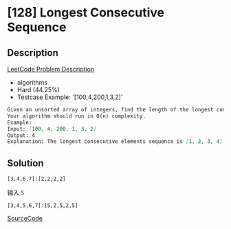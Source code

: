 # [128] Longest Consecutive Sequence

## Description

[LeetCode Problem Description](https://leetcode.com/problems/longest-consecutive-sequence/description/)

* algorithms
* Hard (44.25%)
* Testcase Example:  '[100,4,200,1,3,2]'

```md
Given an unsorted array of integers, find the length of the longest consecutive elements sequence.
Your algorithm should run in O(n) complexity.
Example:
Input: [100, 4, 200, 1, 3, 2]
Output: 4
Explanation: The longest consecutive elements sequence is [1, 2, 3, 4]. Therefore its length is 4.
```

## Solution

`[3,4,6,7]:[2,2,2,2]`

输入 `5`

`[3,4,5,6,7]:[5,2,5,2,5]`

[SourceCode](./solution.js)

